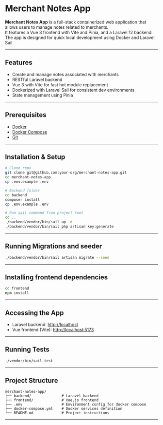 # Merchant Notes App

**Merchant Notes App** is a full-stack containerized web application that allows users to manage notes related to merchants.  
It features a Vue 3 frontend with Vite and Pinia, and a Laravel 12 backend.  
The app is designed for quick local development using Docker and Laravel Sail.

---

## Features

- Create and manage notes associated with merchants
- RESTful Laravel backend
- Vue 3 with Vite for fast hot module replacement
- Dockerized with Laravel Sail for consistent dev environments
- State management using Pinia

---

## Prerequisites

- [Docker](https://www.docker.com/)
- [Docker Compose](https://docs.docker.com/compose/)
- [Git](https://git-scm.com/)

---

## Installation & Setup

```bash
# Clone repo
git clone git@github.com:your-org/merchant-notes-app.git
cd merchant-notes-app
cp .env.example .env

# Backend folder
cd backend
composer install 
cp .env.example .env

# Run sail command from project root
cd ..
./backend/vendor/bin/sail up -d
./backend/vendor/bin/sail php artisan key:generate
```

---

## Running Migrations and seeder

```bash
./backend/vendor/bin/sail artisan migrate --seed
```

---

## Installing frontend dependencies

```bash
cd frontend 
npm install
```

---

## Accessing the App

- Laravel backend: [http://localhost](http://localhost)
- Vue frontend (Vite): [http://localhost:5173](http://localhost:5173)

---

## Running Tests

```bash
./vendor/bin/sail test
```

---

## Project Structure

```
merchant-notes-app/
├── backend/              # Laravel backend
├── frontend/             # Vue.js frontend
├── .env                  # Environment config for docker compose
├── docker-compose.yml    # Docker services definition
└── README.md             # Project instructions
```

---
